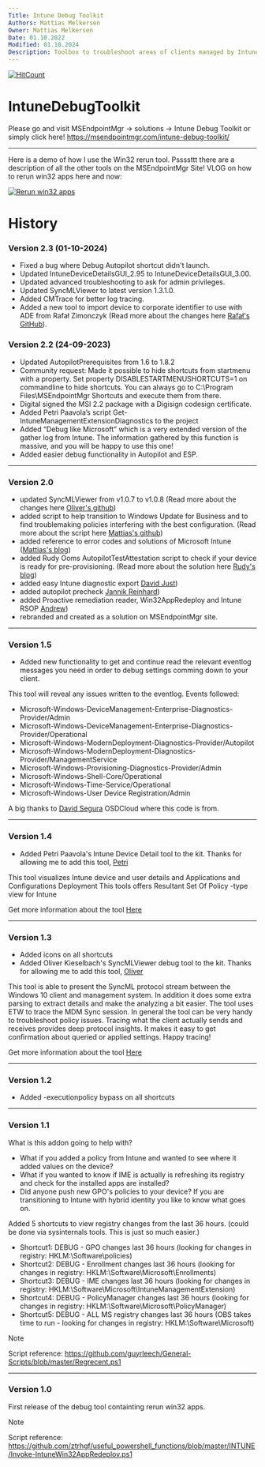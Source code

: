 ```yaml
---
Title: Intune Debug Toolkit
Authors: Mattias Melkersen
Owner: Mattias Melkersen
Date: 01.10.2022
Modified: 01.10.2024
Description: Toolbox to troubleshoot areas of clients managed by Intune
---
```


[![HitCount](https://hits.dwyl.com/MSEndpointMgr/IntuneDebugToolkit.svg?style=flat)](http://hits.dwyl.com/MSEndpointMgr/IntuneDebugToolkit)

# IntuneDebugToolkit

Please go and visit MSEndpointMgr -> solutions -> Intune Debug Toolkit
or simply click here! https://msendpointmgr.com/intune-debug-toolkit/

***

Here is a demo of how I use the Win32 rerun tool. Pssssttt there are a description of all the other tools on the MSEndpointMgr Site!
VLOG on how to rerun win32 apps here and now:

[![Rerun win32 apps](https://github.com/mmelkersen/EndpointManager/blob/main/Intune%20Debug%20Tools/Content/hqdefault.jpg)](https://www.youtube.com/watch?v=gHG84MKE5O4 "Rerun Win32 apps")


# History

### Version 2.3 (01-10-2024)
- Fixed a bug where Debug Autopilot shortcut didn't launch.
- Updated IntuneDeviceDetailsGUI_2.95 to IntuneDeviceDetailsGUI_3.00.
- Updated advanced troubleshooting to ask for admin privileges.
- Updated SyncMLViewer to latest version 1.3.1.0.
- Added CMTrace for better log tracing.
- Added a new tool to import device to corporate identifier to use with ADE from Rafał Zimonczyk (Read more about the changes here [Rafał's GitHub](https://github.com/rafallz10100/AutopilotV2 "Rafał Zimonczyk")).

### Version 2.2 (24-09-2023)
- Updated AutopilotPrerequisites from 1.6 to 1.8.2
- Community request: Made it possible to hide shortcuts from startmenu with a property. Set property DISABLESTARTMENUSHORTCUTS=1 on commandline to hide shortcuts. You can always go to C:\Program Files\MSEndpointMgr Shortcuts and execute them from there.
- Digital signed the MSI 2.2 package with a Digisign codesign certificate.
- Added Petri Paavola’s script Get-IntuneManagementExtensionDiagnostics to the project
- Added “Debug like Microsoft” which is a very extended version of the gather log from Intune. The information gathered by this function is massive, and you will be happy to use this one!
- Added easier debug functionality in Autopilot and ESP.

---

### Version 2.0
- updated SyncMLViewer from v1.0.7 to v1.0.8 (Read more about the changes here [Oliver's github](https://github.com/okieselbach/SyncMLViewer "Oliver Kieselbach"))
- added script to help transition to Windows Update for Business and to find troublemaking policies interfering with the best configuration. (Read more about the script here [Mattias's github](https://github.com/mmelkersen/EndpointManager/tree/main/Windows%20Update%20for%20Business "Mattias Melkersen"))
- added reference to error codes and solutions of Microsoft Intune ([Mattias's blog](https://blog.mindcore.dk/2022/09/intune-error-codes-and-solutions/ "Mattias Melkersen"))
- added Rudy Ooms AutopilotTestAttestation script to check if your device is ready for pre-provisioning. (Read more about the solution here [Rudy's blog](https://call4cloud.nl/2022/08/the-last-tpm-attestation-script-from-your-lover/ "Rudy Ooms"))
- added easy Intune diagnostic export [David Just](https://github.com/djust270/IntuneEndpointTools "David Just"))
- added autopilot precheck [Jannik Reinhard](https://jannikreinhard.com/2022/08/24/check-autopilot-enrollment-prerequisite/ "Jannik Reinhard"))
- added Proactive remediation reader, Win32AppRedeploy and Intune RSOP [Andrew](https://www.powershellgallery.com/packages/IntuneStuff/1.1.7 "Andrew"))
- rebranded and created as a solution on MSEndpointMgr site.

---

### Version 1.5
- Added new functionality to get and continue read the relevant eventlog messages you need in order to debug settings comming down to your client.

This tool will reveal any issues written to the eventlog. Events followed:
- Microsoft-Windows-DeviceManagement-Enterprise-Diagnostics-Provider/Admin
- Microsoft-Windows-DeviceManagement-Enterprise-Diagnostics-Provider/Operational
- Microsoft-Windows-ModernDeployment-Diagnostics-Provider/Autopilot
- Microsoft-Windows-ModernDeployment-Diagnostics-Provider/ManagementService
- Microsoft-Windows-Provisioning-Diagnostics-Provider/Admin
- Microsoft-Windows-Shell-Core/Operational
- Microsoft-Windows-Time-Service/Operational
- Microsoft-Windows-User Device Registration/Admin

A big thanks to [David Segura](https://twitter.com/SeguraOSD "David Segura") OSDCloud where this code is from.

---

### Version 1.4
- Added Petri Paavola's Intune Device Detail tool to the kit. Thanks for allowing me to add this tool, [Petri](https://twitter.com/petripaavola "Petri Paavola")

This tool visualizes Intune device and user details and Applications and Configurations Deployment
This tools offers Resultant Set Of Policy -type view for Intune

Get more information about the tool [Here](https://github.com/petripaavola/IntuneDeviceDetailsGUI "Petri Paavola")

---

### Version 1.3
- Added icons on all shortcuts
- Added Oliver Kieselbach's SyncMLViewer debug tool to the kit. Thanks for allowing me to add this tool, [Oliver](https://twitter.com/okieselb "Oliver Kieselbach")

This tool is able to present the SyncML protocol stream between the Windows 10 client and management system. In addition it does some extra parsing to extract details and make the analyzing a bit easier.
The tool uses ETW to trace the MDM Sync session. In general the tool can be very handy to troubleshoot policy issues. Tracing what the client actually sends and receives provides deep protocol insights.
It makes it easy to get confirmation about queried or applied settings. Happy tracing!

Get more information about the tool [Here](https://github.com/okieselbach/SyncMLViewer "Oliver Kieselbach Github")

---

### Version 1.2
- Added -executionpolicy bypass on all shortcuts

---

### Version 1.1
What is this addon going to help with?
- What if you added a policy from Intune and wanted to see where it added values on the device?
- What if you wanted to know if IME is actually is refreshing its registry and check for the installed apps are installed?
- Did anyone push new GPO's policies to your device? If you are transitioning to Intune with hybrid identity you like to know what goes on.

Added 5 shortcuts to view registry changes from the last 36 hours. (could be done via sysinternals tools. This is just so much easier.)
- Shortcut1: DEBUG - GPO changes last 36 hours (looking for changes in registry: HKLM:\Software\policies)
- Shortcut2: DEBUG - Enrollment changes last 36 hours (looking for changes in registry: HKLM:\Software\Microsoft\Enrollments)
- Shortcut3: DEBUG - IME changes last 36 hours (looking for changes in registry: HKLM:\Software\Microsoft\IntuneManagementExtension)
- Shortcut4: DEBUG - PolicyManager changes last 36 hours (looking for changes in registry: HKLM:\Software\Microsoft\PolicyManager)
- Shortcut5: DEBUG - ALL MS registry changes last 36 hours (OBS takes time to run - looking for changes in registry: HKLM:\Software\Microsoft)

> [!NOTE]
> Script reference: https://github.com/guyrleech/General-Scripts/blob/master/Regrecent.ps1

---

### Version 1.0
First release of the debug tool containting rerun win32 apps.

> [!NOTE]
> Script reference: https://github.com/ztrhgf/useful_powershell_functions/blob/master/INTUNE/Invoke-IntuneWin32AppRedeploy.ps1

